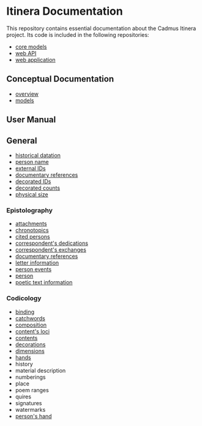 # Itinera Documentation

This repository contains essential documentation about the Cadmus Itinera project. Its code is included in the following repositories:

- [core models](https://github.com/vedph/cadmus_itinera)
- [web API](https://github.com/vedph/cadmus_itinera_api)
- [web application](https://github.com/vedph/cadmus_itinera_app)

## Conceptual Documentation

- [overview](overview.md)
- [models](models.md)

## User Manual

## General

- [historical datation](./help/historical-date.md)
- [person name](./help/person-name.md)
- [external IDs](./help/external-ids.md)
- [documentary references](./help/doc-references.md)
- [decorated IDs](./help/decorated-ids.md)
- [decorated counts](./help/decorated-counts.md)
- [physical size](./help/physical-size.md)

### Epistolography

- [attachments](./help/attachments-part.md)
- [chronotopics](./help/chronotopics-part.md)
- [cited persons](./help/cited-persons-part.md)
- [correspondent's dedications](./help/corr-dedications-part.md)
- [correspondent's exchanges](./help/corr-exchanges-part.md)
- [documentary references](./help/doc-references-part.md)
- [letter information](./help/letter-info-part.md)
- [person events](./help/person-events-part.md)
- [person](./help/person-part.md)
- [poetic text information](./help/poetic-text-info.md)

### Codicology

- [binding](./help/ms-binding-part.md)
- [catchwords](./help/ms-catchwords-part.md)
- [composition](./help/ms-composition-part.md)
- [content's loci](./help/ms-content-loci-part.md)
- [contents](./help/ms-contents-part.md)
- [decorations](./help/ms-decorations-part.md)
- [dimensions](./help/ms-dimensions-part.md)
- [hands](./help/ms-hands-part.md)
- history
- material description
- numberings
- place
- poem ranges
- quires
- signatures
- watermarks
- [person's hand](./help/person-hand-part.md)
